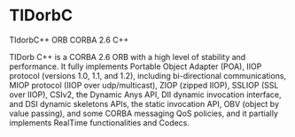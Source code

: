 # TIDorbC
TIdorbC++ ORB CORBA 2.6 C++

TIDorb C++ is a CORBA 2.6 ORB with a high level of stability and performance. It fully implements Portable Object Adapter (POA), IIOP protocol (versions 1.0, 1.1, and 1.2), including bi-directional communications, MIOP protocol (IIOP over udp/multicast), ZIOP (zipped IIOP), SSLIOP (SSL over IIOP), CSIv2, the Dynamic Anys API, DII dynamic invocation interface, and DSI dynamic skeletons APIs, the static invocation API, OBV (object by value passing), and some CORBA messaging QoS policies, and it partially implements RealTime functionalities and Codecs.
